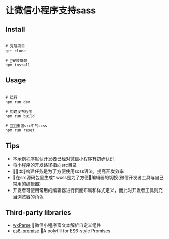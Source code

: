 # 让微信小程序支持sass

## Install

``` shell

# 克隆项目
git clone

# 安装依赖
npm install
```

## Usage

``` shell

# 运行
npm run dev

# 构建发布程序
npm run build

# 重置src中的scss
npm run reset

```

## Tips

* 本示例程序默认开发者已经对微信小程序有初步认识
* 将小程序的开发路径指向src目录
* 本构建任务是为了方便使用scss语法，提高开发效率
* 在src源码包里生成*.wxss是为了方便编辑器的切换(微信开发者工具与自己常用的编辑器)
* 开发者可使用常用的编辑器进行页面布局和样式定义，而此时开发者工具则充当浏览器的角色

## Third-party libraries

* [wxParse](https://github.com/icindy/wxParse) 微信小程序富文本解析自定义组件
* [es6-promise](https://github.com/stefanpenner/es6-promise) A polyfill for ES6-style Promises
